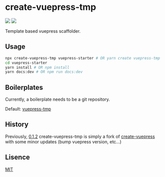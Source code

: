 # create-vuepress-tmp

<p align="left">
  <img src="https://badgen.net/npm/v/create-vuepress-tmp" />
  <img src="https://badgen.net/npm/license/create-vuepress-tmp" />
</p>

Template based vuepress scaffolder.

## Usage

```bash
npx create-vuepress-tmp vuepress-starter # OR yarn create vuepress-tmp vuepress-starter
cd vuepress-starter
yarn install # OR npm install
yarn docs:dev # OR npm run docs:dev
```

## Boilerplates

Currently, a boilerplate needs to be a git repository.

Default: [vuepress-tmp](https://github.com/ludanxer/vuepress-tmp)

## History

Previously, [0.1.2](https://github.com/ludanxer/create-vuepress-tmp/tree/89578b72818a182adff5a0045379c1666ddfc8ed) create-vuepress-tmp is simply a fork of [create-vuepress](https://github.com/vuepressjs/create-vuepress) with some minor updates (bump vuepress version, etc...)

## Lisence

[MIT](./LICENSE)
